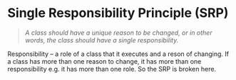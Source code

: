# Single Responsibility Principle (SRP)

> *A class should have a unique reason to be changed, or in other words, the class should have a single responsibility.*

Responsibility – a role of a class that it executes and a reson of changing. 
If a class has more than one reason to change, it has more than one responsibility e.g. it has more than one role. So the SRP is broken here.